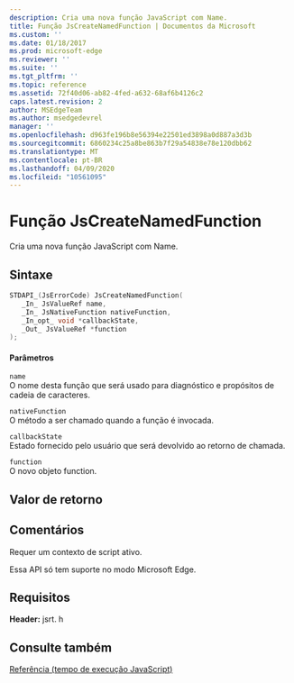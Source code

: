 ```yaml
---
description: Cria uma nova função JavaScript com Name.
title: Função JsCreateNamedFunction | Documentos da Microsoft
ms.custom: ''
ms.date: 01/18/2017
ms.prod: microsoft-edge
ms.reviewer: ''
ms.suite: ''
ms.tgt_pltfrm: ''
ms.topic: reference
ms.assetid: 72f40d06-ab82-4fed-a632-68af6b4126c2
caps.latest.revision: 2
author: MSEdgeTeam
ms.author: msedgedevrel
manager: ''
ms.openlocfilehash: d963fe196b8e56394e22501ed3898a0d887a3d3b
ms.sourcegitcommit: 6860234c25a8be863b7f29a54838e78e120dbb62
ms.translationtype: MT
ms.contentlocale: pt-BR
ms.lasthandoff: 04/09/2020
ms.locfileid: "10561095"
---
```

# Função JsCreateNamedFunction
Cria uma nova função JavaScript com Name.
  
## Sintaxe  
  
```cpp  
STDAPI_(JsErrorCode) JsCreateNamedFunction(  
   _In_ JsValueRef name,  
   _In_ JsNativeFunction nativeFunction,  
   _In_opt_ void *callbackState,  
   _Out_ JsValueRef *function  
);  
```  
  
#### Parâmetros  
 `name`  
 O nome desta função que será usado para diagnóstico e propósitos de cadeia de caracteres.  
  
 `nativeFunction`  
 O método a ser chamado quando a função é invocada.  
  
 `callbackState`  
 Estado fornecido pelo usuário que será devolvido ao retorno de chamada.  
  
 `function`  
 O novo objeto function.  
  
## Valor de retorno  
  
## Comentários  
 Requer um contexto de script ativo.  
  
 Essa API só tem suporte no modo Microsoft Edge.  
  
## Requisitos  
 **Header:** jsrt. h  
  
## Consulte também  
 [Referência (tempo de execução JavaScript)](../chakra-hosting/reference-javascript-runtime.md)